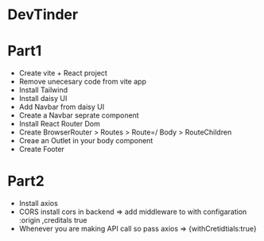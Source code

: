 # DevTinder
# Part1
- Create vite + React project
- Remove unecesary code from vite app
- Install Tailwind
- Install daisy UI
- Add Navbar from daisy UI
- Create a Navbar seprate component
- Install React Router Dom
- Create BrowserRouter > Routes > Route=/ Body > RouteChildren
- Creae an Outlet in your body component
- Create Footer

# Part2
- Install axios
- CORS install cors in backend => add middleware to with configaration :origin ,creditals true
- Whenever you are making API call so pass axios => {withCretidtials:true}
